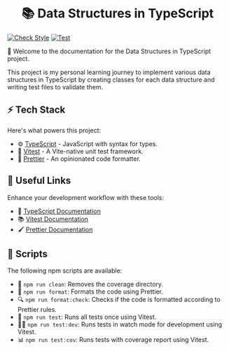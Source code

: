 <h1 align="center">
  📚 Data Structures in TypeScript
</h1>

[![Check Style](https://github.com/edwinhern/ts-data-structures/actions/workflows/check-style.yml/badge.svg?branch=main)](https://github.com/edwinhern/ts-data-structures/actions/workflows/check-style.yml)
[![Test](https://github.com/edwinhern/ts-data-structures/actions/workflows/test.yml/badge.svg?branch=main)](https://github.com/edwinhern/ts-data-structures/actions/workflows/test.yml)

🎉 Welcome to the documentation for the Data Structures in TypeScript project.

This project is my personal learning journey to implement various data structures in TypeScript by creating classes for each data structure and writing test files to validate them.

## ⚡ Tech Stack

Here's what powers this project:

- ⚙️ [TypeScript](https://www.typescriptlang.org/) - JavaScript with syntax for types.
- 🧪 [Vitest](https://vitest.dev/) - A Vite-native unit test framework.
- 🎨 [Prettier](https://prettier.io/) - An opinionated code formatter.

## 🌟 Useful Links

Enhance your development workflow with these tools:

- 📘 [TypeScript Documentation](https://www.typescriptlang.org/docs/)
- 📚 [Vitest Documentation](https://vitest.dev/guide/)
- 🖌️ [Prettier Documentation](https://prettier.io/docs/en/index.html)

## 📜 Scripts

The following npm scripts are available:

- 🧹 `npm run clean`: Removes the coverage directory.
- 🎨 `npm run format`: Formats the code using Prettier.
- 🔍 `npm run format:check`: Checks if the code is formatted according to Prettier rules.
- 🧪 `npm run test`: Runs all tests once using Vitest.
- 🕵️‍♂️ `npm run test:dev`: Runs tests in watch mode for development using Vitest.
- 📊 `npm run test:cov`: Runs tests with coverage report using Vitest.
